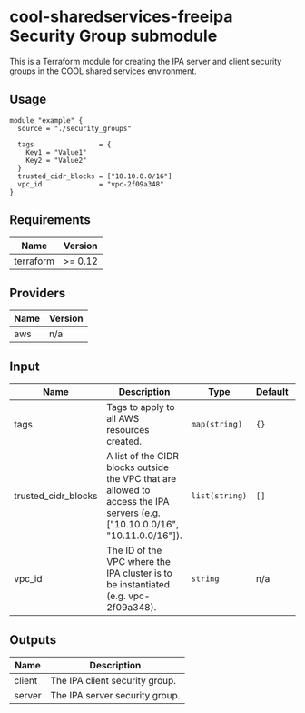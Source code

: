 # cool-sharedservices-freeipa Security Group submodule #

This is a Terraform module for creating the IPA server and client
security groups in the COOL shared services environment.

## Usage ##

```hcl
module "example" {
  source = "./security_groups"

  tags                = {
    Key1 = "Value1"
    Key2 = "Value2"
  }
  trusted_cidr_blocks = ["10.10.0.0/16"]
  vpc_id              = "vpc-2f09a348"
}
```

## Requirements ##

| Name | Version |
|------|---------|
| terraform | >= 0.12 |

## Providers ##

| Name | Version |
|------|---------|
| aws | n/a |

## Input ##

| Name | Description | Type | Default | Required |
|------|-------------|------|---------|:--------:|
| tags | Tags to apply to all AWS resources created. | `map(string)` | `{}` | no |
| trusted_cidr_blocks | A list of the CIDR blocks outside the VPC that are allowed to access the IPA servers (e.g. ["10.10.0.0/16", "10.11.0.0/16"]). | `list(string)` | `[]` | no |
| vpc_id | The ID of the VPC where the IPA cluster is to be instantiated (e.g. vpc-2f09a348). | `string` | n/a | yes |

## Outputs ##

| Name | Description |
|------|-------------|
| client | The IPA client security group. |
| server | The IPA server security group. |
